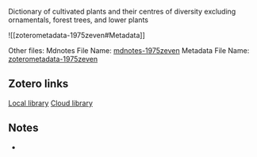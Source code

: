 Dictionary of cultivated plants and their centres of diversity excluding ornamentals, forest trees, and lower plants

![[zoterometadata-1975zeven#Metadata]]

Other files:
 Mdnotes File Name: [mdnotes-1975zeven](mdnotes-1975zeven)
 Metadata File Name: [zoterometadata-1975zeven](zoterometadata-1975zeven)

## Zotero links

 [Local library](zotero://select/items/1_T32ZB86F)
 [Cloud library](http://zotero.org/users/8542045/items/T32ZB86F)

## Notes

-